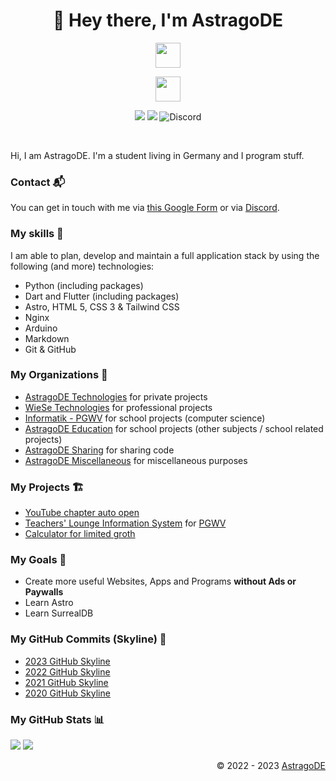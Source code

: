 <h1 align="center">👋 Hey there, I'm AstragoDE</h1>

<!-- Badges -->

<p align="center">
    <img src="https://skillicons.dev/icons?i=python,dart,flutter,nuxt,astro,html,css,js,tailwind,nginx,arduino,markdown,git,github" height="40"/>
</p>

<p align="center">
    <img src="https://skillicons.dev/icons?i=linux,vscode,blender,discord" height="40"/>
</p>

<p align="center">
    <a><img src="https://hits.dwyl.com/AstragoDE/AstragoDE.svg?style=flat-square" /></a>
    <img src="https://img.shields.io/github/followers/AstragoDE?style=flat-square">
    <img alt="Discord" src="https://img.shields.io/discord/979036649294037032?label=Discord&style=flat-square">
</p>
<br>


Hi, I am AstragoDE. I'm a student living in Germany and I program stuff.


### Contact 📬

You can get in touch with me via [this Google Form](https://docs.google.com/forms/d/e/1FAIpQLSdOZ5kqCVAjom2DfaeiOooklw_xfUqaf9RN1v2X53nldh200w/viewform?usp=sf_link) or via [Discord](https://discord.gg/732hZegHCb).


### My skills 🎯

I am able to plan, develop and maintain a full application stack by using the following (and more) technologies:

- Python (including packages)
- Dart and Flutter (including packages)
- Astro, HTML 5, CSS 3 & Tailwind CSS
- Nginx
- Arduino
- Markdown
- Git & GitHub


### My Organizations 🏢

- [AstragoDE Technologies](https://github.com/AstragoDETechnologies) for private projects
- [WieSe Technologies](https://github.com/WieSeTechnologies) for professional projects
- [Informatik - PGWV](https://github.com/InformatikPGWV) for school projects (computer science)
- [AstragoDE Education](https://github.com/AstragoDEEducation) for school projects (other subjects / school related projects)
- [AstragoDE Sharing](https://github.com/AstragoDESharing) for sharing code
- [AstragoDE Miscellaneous](https://github.com/AstragoDEMiscellaneous) for miscellaneous purposes


### My Projects 🏗️

- [YouTube chapter auto open](https://github.com/AstragoTech/youtube_chapter_auto_open)
- [Teachers' Lounge Information System](https://github.com/InformatikPGWV/astroTLIS) for [PGWV](http://pgwv.de)
- [Calculator for limited groth](https://github.com/AstragoTech/calculator_for_limited_groth)

### My Goals 🥅

- Create more useful Websites, Apps and Programs **without Ads or Paywalls**
- Learn Astro
- Learn SurrealDB


### My GitHub Commits (Skyline) 🌃

- [2023 GitHub Skyline](https://skyline.github.com/AstragoDE/2023)
- [2022 GitHub Skyline](https://skyline.github.com/AstragoDE/2022)
- [2021 GitHub Skyline](https://skyline.github.com/AstragoDE/2021)
- [2020 GitHub Skyline](https://skyline.github.com/AstragoDE/2020)


### My GitHub Stats 📊

<p/>

<p align="left">
    <img src="https://github-readme-stats.vercel.app/api?username=AstragoDE&theme=blueberry&count_private=true&hide_border=true&line_height=20"/>
    <img src="https://github-readme-stats.vercel.app/api/wakatime?username=AstragoDE&api_domain=wakapi.dev&theme=blueberry&custom_title=AstragoDE%27s%20Weekly%20Coding%20Statistics&layout=compact&langs_count=6&hide_border=true&line_height=20"/>
    <!-- <img src="https://github-readme-stats.vercel.app/api/top-langs/?username=AstragoDE&layout=compact&theme=blueberry&count_private=true&hide_border=true"/> -->
</p>

<div align="right" style="text-align: right;">
    <p>© 2022 - 2023 <a href="https://github.com/AstragoDE">AstragoDE</a></p>
</div>
